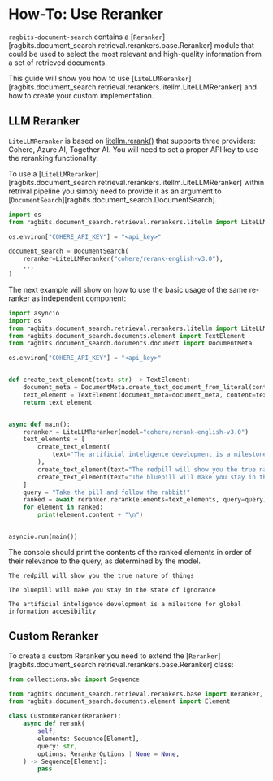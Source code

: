 # How-To: Use Reranker
`ragbits-document-search` contains a [`Reranker`][ragbits.document_search.retrieval.rerankers.base.Reranker] module that could be used to select the most relevant and high-quality information from a set of retrieved documents.

This guide will show you how to use [`LiteLLMReranker`][ragbits.document_search.retrieval.rerankers.litellm.LiteLLMReranker] and how to create your custom implementation.


## LLM Reranker
`LiteLLMReranker` is based on [litellm.rerank()](https://docs.litellm.ai/docs/rerank) that supports three providers: Cohere, Azure AI, Together AI.
You will need to set a proper API key to use the reranking functionality.

To use a [`LiteLLMReranker`][ragbits.document_search.retrieval.rerankers.litellm.LiteLLMReranker] within retrival pipeline you simply need to provide it as an argument to [`DocumentSearch`][ragbits.document_search.DocumentSearch].
```python
import os
from ragbits.document_search.retrieval.rerankers.litellm import LiteLLMReranker

os.environ["COHERE_API_KEY"] = "<api_key>"

document_search = DocumentSearch(
    reranker=LiteLLMReranker("cohere/rerank-english-v3.0"),
    ...
)
```

The next example will show on how to use the basic usage of the same re-ranker as independent component:

```python
import asyncio
import os
from ragbits.document_search.retrieval.rerankers.litellm import LiteLLMReranker
from ragbits.document_search.documents.element import TextElement
from ragbits.document_search.documents.document import DocumentMeta

os.environ["COHERE_API_KEY"] = "<api_key>"


def create_text_element(text: str) -> TextElement:
    document_meta = DocumentMeta.create_text_document_from_literal(content=text)
    text_element = TextElement(document_meta=document_meta, content=text)
    return text_element


async def main():
    reranker = LiteLLMReranker(model="cohere/rerank-english-v3.0")
    text_elements = [
        create_text_element(
            text="The artificial inteligence development is a milestone for global information accesibility"
        ),
        create_text_element(text="The redpill will show you the true nature of things"),
        create_text_element(text="The bluepill will make you stay in the state of ignorance"),
    ]
    query = "Take the pill and follow the rabbit!"
    ranked = await reranker.rerank(elements=text_elements, query=query)
    for element in ranked:
        print(element.content + "\n")


asyncio.run(main())
```

The console should print the contents of the ranked elements in order of their relevance to the query, as determined by the model.

```text
The redpill will show you the true nature of things

The bluepill will make you stay in the state of ignorance

The artificial inteligence development is a milestone for global information accesibility
```

## Custom Reranker
To create a custom Reranker you need to extend the [`Reranker`][ragbits.document_search.retrieval.rerankers.base.Reranker] class:
```python
from collections.abc import Sequence

from ragbits.document_search.retrieval.rerankers.base import Reranker, RerankerOptions
from ragbits.document_search.documents.element import Element

class CustomReranker(Reranker):
    async def rerank(
        self,
        elements: Sequence[Element],
        query: str,
        options: RerankerOptions | None = None,
    ) -> Sequence[Element]:
        pass
```